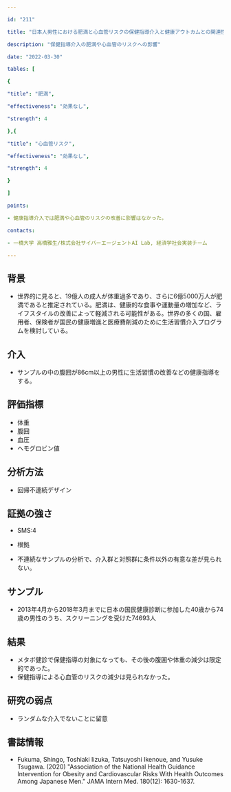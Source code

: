```yaml
---

id: "211"

title: "日本人男性における肥満と心血管リスクの保健指導介入と健康アウトカムとの関連性"

description: "保健指導介入の肥満や心血管のリスクへの影響"

date: "2022-03-30"

tables: [

{

"title": "肥満",

"effectiveness": "効果なし",

"strength": 4

},{

"title": "心血管リスク",

"effectiveness": "効果なし",

"strength": 4

}

]

points:

- 健康指導介入では肥満や心血管のリスクの改善に影響はなかった。

contacts:

- 一橋大学 高橋雅生/株式会社サイバーエージェントAI Lab, 経済学社会実装チーム

---
```


## 背景

- 世界的に見ると、19億人の成人が体重過多であり、さらに6億5000万人が肥満であると推定されている。肥満は、健康的な食事や運動量の増加など、ライフスタイルの改善によって軽減される可能性がある。世界の多くの国、雇用者、保険者が国民の健康増進と医療費削減のために生活習慣介入プログラムを検討している。

## 介入

- サンプルの中の腹囲が86cm以上の男性に生活習慣の改善などの健康指導をする。

## 評価指標

- 体重
- 腹囲
- 血圧
- ヘモグロビン値

## 分析方法

- 回帰不連続デザイン

## 証拠の強さ

- SMS:4
- 根拠

- 不連続なサンプルの分析で、介入群と対照群に条件以外の有意な差が見られない。

## サンプル

- 2013年4月から2018年3月までに日本の国民健康診断に参加した40歳から74歳の男性のうち、スクリーニングを受けた74693人 

## 結果

- メタボ健診で保健指導の対象になっても、その後の腹囲や体重の減少は限定的であった。
- 保健指導による心血管のリスクの減少は見られなかった。


## 研究の弱点

- ランダムな介入でないことに留意

## 書誌情報

- Fukuma, Shingo, Toshiaki Iizuka, Tatsuyoshi Ikenoue, and Yusuke Tsugawa. (2020) "Association of the National Health Guidance Intervention for Obesity
and Cardiovascular Risks With Health Outcomes Among Japanese Men." JAMA Intern Med. 180(12): 1630-1637.